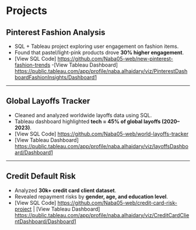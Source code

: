 # Projects  

##  Pinterest Fashion Analysis  
- SQL + Tableau project exploring user engagement on fashion items.  
- Found that pastel/light-pink products drove **30% higher engagement**.  
- [View SQL Code] https://github.com/Naba05-web/new-pinterest-fashion-trends 
-[View Tableau Dashboard] https://public.tableau.com/app/profile/naba.alhaidary/viz/PinterestDashboardFashionInsights/Dashboard1 


---

##  Global Layoffs Tracker  
- Cleaned and analyzed worldwide layoffs data using SQL.  
- Tableau dashboard highlighted **tech = 45% of global layoffs (2020–2023)**.  
- [View SQL Code] https://github.com/Naba05-web/world-layoffs-tracker
-  [View Tableau Dashboard] https://public.tableau.com/app/profile/naba.alhaidary/viz/layoffsDashboard/Dashboard1 
 

---

## Credit Default Risk  
- Analyzed **30k+ credit card client dataset**.  
- Revealed repayment risks by **gender, age, and education level**.  
- [View SQL Code]  https://github.com/Naba05-web/credit-card-risk-project 
 | [View Tableau Dashboard] https://public.tableau.com/app/profile/naba.alhaidary/viz/CreditCardClientDashboard/Dashboard1 
